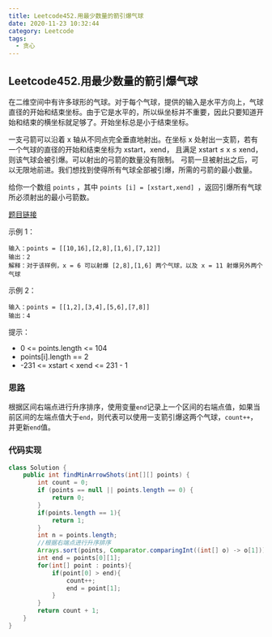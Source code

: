 ```yaml
---
title: Leetcode452.用最少数量的箭引爆气球
date: 2020-11-23 10:32:44
category: Leetcode
tags:
  - 贪心
---
```


## Leetcode452.用最少数量的箭引爆气球

在二维空间中有许多球形的气球。对于每个气球，提供的输入是水平方向上，气球直径的开始和结束坐标。由于它是水平的，所以纵坐标并不重要，因此只要知道开始和结束的横坐标就足够了。开始坐标总是小于结束坐标。

一支弓箭可以沿着 x 轴从不同点完全垂直地射出。在坐标 x 处射出一支箭，若有一个气球的直径的开始和结束坐标为 xstart，xend， 且满足  xstart ≤ x ≤ xend，则该气球会被引爆。可以射出的弓箭的数量没有限制。 弓箭一旦被射出之后，可以无限地前进。我们想找到使得所有气球全部被引爆，所需的弓箭的最小数量。

给你一个数组 `points` ，其中 `points [i] = [xstart,xend] `，返回引爆所有气球所必须射出的最小弓箭数。

[题目链接](https://leetcode-cn.com/problems/minimum-number-of-arrows-to-burst-balloons)

<!--more-->


示例 1：

```
输入：points = [[10,16],[2,8],[1,6],[7,12]]
输出：2
解释：对于该样例，x = 6 可以射爆 [2,8],[1,6] 两个气球，以及 x = 11 射爆另外两个气球
```



示例 2：

```
输入：points = [[1,2],[3,4],[5,6],[7,8]]
输出：4
```




提示：

- 0 <= points.length <= 104
- points[i].length == 2
- -231 <= xstart < xend <= 231 - 1



### 思路

根据区间右端点进行升序排序，使用变量`end`记录上一个区间的右端点值，如果当前区间的左端点值大于`end`，则代表可以使用一支箭引爆这两个气球，`count++`，并更新`end`值。



### 代码实现

```java
class Solution {
    public int findMinArrowShots(int[][] points) {
        int count = 0;
        if (points == null || points.length == 0) {
            return 0;
        }
        if(points.length == 1){
            return 1;
        }
        int n = points.length;
        //根据右端点进行升序排序
        Arrays.sort(points, Comparator.comparingInt((int[] o) -> o[1]));
        int end = points[0][1];
        for(int[] point : points){
            if(point[0] > end){
                count++;
                end = point[1];
            }
        }
        return count + 1;
    }
}
```


